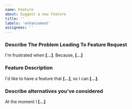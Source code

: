 ```yaml
---
name: Feature
about: Suggest a new feature
title: ''
labels: 'enhancement'
assignees: ''
---
```


### Describe The Problem Leading To Feature Request

<!-- A clear and concise description of context/problem in which feature make sense. -->

I'm frustrated when **[...]**. Because, **[...]**

### Feature Description

<!-- A clear and concise description of what you want to happen. -->
I'd like to have a feature that **[...]**, so I can **[...]**.

### Describe alternatives you've considered

<!-- A clear and concise description of any alternative solutions or features you've considered. -->

At the moment I **[...]**
